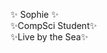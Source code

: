 ✨     Sophie    ✨    
✨CompSci Student✨    
✨Live by the Sea✨    

<!---
sophies92/sophies92 is a ✨ special ✨ repository because its `README.md` (this file) appears on your GitHub profile.
You can click the Preview link to take a look at your changes.
--->
